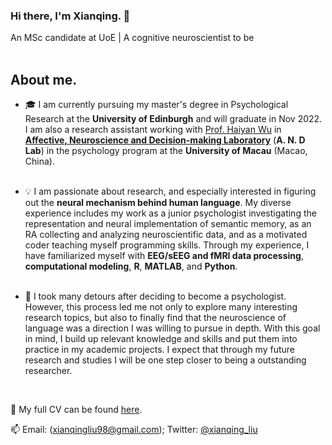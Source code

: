### Hi there, I'm Xianqing. 👋 
An MSc candidate at UoE | A cognitive neuroscientist to be
&emsp;<br/>
&emsp;<br/>


## About me.
 

- 🎓 I am currently pursuing my master's degree in Psychological Research at the **University of Edinburgh** and will graduate in Nov 2022. I am also a research assistant working with [Prof. Haiyan Wu](https://www.researchgate.net/profile/Haiyan-Wu-5) in [**Affective, Neuroscience and Decision-making Laboratory**](https://andlab-um.com) (**A. N. D Lab**) in the psychology program at the **University of Macau** (Macao, China).
&emsp;<br/>
&emsp;<br/>


- :bulb: I am passionate about research, and especially interested in figuring out the **neural mechanism behind human language**. My diverse experience includes my work as a junior psychologist investigating the representation and neural implementation of semantic memory, as an RA collecting and analyzing neuroscientific data, and as a motivated coder teaching myself programming skills. Through my experience, I have familiarized myself with **EEG/sEEG and fMRI data processing**, **computational modeling**, **R**, **MATLAB**, and **Python**.
&emsp;<br/>
&emsp;<br/>


- 🌱 I took many detours after deciding to become a psychologist. However, this process led me not only to explore many interesting research topics, but also to finally find that the neuroscience of language was a direction I was willing to pursue in depth. With this goal in mind, I build up relevant knowledge and skills and put them into practice in my academic projects. I expect that through my future research and studies I will be one step closer to being a outstanding researcher.


&emsp;<br/>


:book: My full CV can be found [here]().

📫 Email: (xianqingliu98@gmail.com); Twitter: [@xianqing_liu](https://twitter.com/xianqing_liu)



<!--
**Xianqing98/Xianqing98** is a ✨ _special_ ✨ repository because its `README.md` (this file) appears on your GitHub profile.

